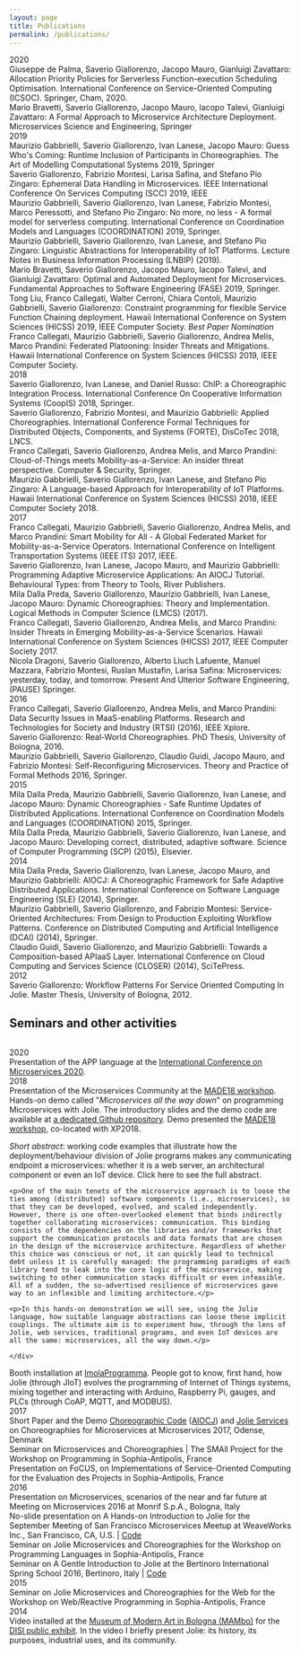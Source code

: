 ```yaml
---
layout: page
title: Publications
permalink: /publications/
---
```


<div class="pub-year">
<span>2020</span>

  <div>
    
  <div>
  <a class="paper" href="icsoc2020"></a>
  Giuseppe de Palma, Saverio Giallorenzo, Jacopo Mauro, Gianluigi Zavattaro: 
  <span>Allocation Priority Policies for Serverless Function-execution Scheduling Optimisation</span>. 
  International Conference on Service-Oriented Computing (ICSOC). Springer, Cham, 2020.
  </div>
    
  <div>
  <a class="paper" href="mse2020"></a>
  <a class="bib" target="_blank" href="https://dblp.uni-trier.de/rec/bibtex/books/sp/20/BravettiGMTZ20"></a>
  Mario Bravetti, Saverio Giallorenzo, Jacopo Mauro, Iacopo Talevi, Gianluigi Zavattaro: 
  <span>A Formal Approach to Microservice Architecture Deployment</span>. 
  Microservices Science and Engineering, Springer
  </div>

</div>
</div>

<div class="pub-year">
<span>2019</span>

  <div>
    
  <div>
  <a class="paper" href="guess-who"></a>
  <a class="bib" target="_blank" href="https://dblp.uni-trier.de/rec/bibtex/conf/birthday/GabbrielliGLM19"></a>
  Maurizio Gabbrielli, Saverio Giallorenzo, Ivan Lanese, Jacopo Mauro: 
  <span>Guess Who's Coming: Runtime Inclusion of Participants in Choreographies</span>. 
  The Art of Modelling Computational Systems 2019, Springer
  </div>

  <div>
  <a class="paper" href="scc2019"></a>
  <a class="bib" target="_blank" href="https://dblp.uni-trier.de/rec/bibtex/conf/IEEEscc/GiallorenzoMSZ19"></a>
  Saverio Giallorenzo, Fabrizio Montesi, Larisa Safina, and Stefano Pio Zingaro: 
  <span>Ephemeral Data Handling in Microservices</span>. 
  IEEE International Conference On Services Computing (SCC) 2019, IEEE
  </div>

  <div>
  <a class="paper" href="coordination2019"></a>
  <a class="bib" target="_blank" href="https://dblp.org/rec/bibtex/conf/coordination/GabbrielliGLMPZ19"></a>
  Maurizio Gabbrielli, Saverio Giallorenzo, Ivan Lanese, Fabrizio Montesi, Marco Peressotti, and Stefano Pio Zingaro: <span>No more, no less - A formal model for serverless computing</span>. International Conference on Coordination Models and Languages (COORDINATION) 2019, Springer.
  </div>

  <div>
    <a class="paper" href="lnbip2019"></a>
    Maurizio Gabbrielli, Saverio Giallorenzo, Ivan Lanese, and Stefano Pio Zingaro: <span>Linguistic Abstractions for Interoperability of IoT Platforms</span>. Lecture Notes in Business Information Processing (LNBIP) (2019).
  </div>


  <div>
  <a class="paper" href="fase2019"></a>
  <a class="bib" target="_blank" href="https://dblp.org/rec/bibtex/conf/fase/BravettiGMTZ19"></a>
  Mario Bravetti, Saverio Giallorenzo, Jacopo Mauro, Iacopo Talevi, and Gianluigi Zavattaro: <span>Optimal and Automated Deployment for Microservices</span>. Fundamental Approaches to Software Engineering (FASE) 2019, Springer.
  </div>

  <div>
  <a class="paper" href="hicss2019_cp"></a>
  <a class="bib" target="_blank" href="https://dblp.org/rec/bibtex/conf/hicss/LiuCCCGG19"></a>
  Tong Liu, Franco Callegati, Walter Cerroni, Chiara Contoli, Maurizio Gabbrielli, Saverio Giallorenzo: <span>Constraint programming for flexible Service Function Chaining deployment</span>. Hawaii International Conference on System Sciences (HICSS) 2019, IEEE Computer Society. <em>Best Paper Nomination</em>
  </div>

  <div>
  <a class="paper" href="hicss2019_sec"></a>
  <a class="bib" target="_blank" href="https://dblp.org/rec/bibtex/conf/hicss/CallegatiGGMP19"></a>
  Franco Callegati, Maurizio Gabbrielli, Saverio Giallorenzo, Andrea Melis, Marco Prandini: <span>Federated Platooning: Insider Threats and Mitigations</span>. Hawaii International Conference on System Sciences (HICSS) 2019, IEEE Computer Society.
  </div>

</div>
</div>


<div class="pub-year">
<span>2018</span>

 <div>

  <div>
  <a class="paper" href="coopis2018"></a>
  <a class="bib" target="_blank" href="https://dblp.org/rec/bibtex/conf/otm/GiallorenzoLR18"></a>
  Saverio Giallorenzo, Ivan Lanese, and Daniel Russo: <span>ChIP: a Choreographic Integration Process</span>. International Conference On Cooperative Information Systems (CoopIS) 2018, Springer.
  </div>

  <div>
  <a class="paper" href="forte2018"></a>
  <a class="bib" target="_blank" href="https://dblp.uni-trier.de/rec/bibtex/conf/forte/GiallorenzoMG18"></a>
  Saverio Giallorenzo, Fabrizio Montesi, and Maurizio Gabbrielli: <span>Applied Choreographies</span>. International Conference Formal Techniques for Distributed Objects, Components, and Systems (FORTE), DisCoTec 2018, LNCS.
  </div>

  <div>
  <a class="paper" href="cs2018"></a>
  <a class="bib" target="_blank" href="https://dblp.uni-trier.de/rec/bibtex/journals/compsec/CallegatiGMP18"></a>
  Franco Callegati, Saverio Giallorenzo, Andrea Melis, and Marco Prandini: <span>Cloud-of-Things meets Mobility-as-a-Service: An insider threat perspective</span>. Computer & Security, Springer.
  </div>

  <div>
  <a class="paper" href="hicss2018"></a>
  <a class="bib" target="_blank" href="https://dblp.uni-trier.de/rec/bibtex/conf/hicss/GabbrielliGLZ18"></a>
  Maurizio Gabbrielli, Saverio Giallorenzo, Ivan Lanese, and Stefano Pio Zingaro: <span>A Language-based Approach for Interoperability of IoT Platforms</span>. Hawaii International Conference on System Sciences (HICSS) 2018, IEEE Computer Society 2018.
  </div>

</div>
</div>

<div class="pub-year">
<span>2017</span>

  <div>
  <a class="paper" href="itsc2017"></a>
  <a class="bib" target="_blank" href="https://dblp.uni-trier.de/rec/bibtex/conf/itsc/CallegatiGGMP17"></a>
  Franco Callegati, Maurizio Gabbrielli, Saverio Giallorenzo, Andrea Melis, and Marco Prandini: <span>Smart Mobility for All - A Global Federated Market for Mobility-as-a-Service Operators</span>. International Conference on Intelligent Transportation Systems (IEEE ITS) 2017, IEEE.</div>

  <div>
  <a class="paper" href="betty2017"></a>
  <a class="bib" target="_blank" href="http://cs.unibo.it/~sgiallor/publications/betty2017/bib.html"></a>
  Saverio Giallorenzo, Ivan Lanese, Jacopo Mauro, and Maurizio Gabbrielli: <span>Programming Adaptive Microservice Applications: An AIOCJ Tutorial</span>. Behavioural Types: from Theory to Tools, River Publishers.</div>

  <div>
  <a class="paper" href="lmcs2017"></a>
  <a class="bib" target="_blank" href="http://dblp.uni-trier.de/rec/bibtex/journals/corr/PredaGGLM16"></a>
  Mila Dalla Preda, Saverio Giallorenzo, Maurizio Gabbrielli, Ivan Lanese, Jacopo Mauro: <span>Dynamic Choreographies: Theory and Implementation</span>. Logical Methods in Computer Science (LMCS) (2017).</div>

  <div>
  <a class="paper" href="hicss2017"></a>
  <a class="bib" target="_blank" href="http://dblp.uni-trier.de/rec/bibtex/conf/hicss/MelisPGC17"></a>
  Franco Callegati, Saverio Giallorenzo, Andrea Melis, and Marco Prandini: <span>Insider Threats in Emerging Mobility-as-a-Service Scenarios</span>. Hawaii International Conference on System Sciences (HICSS) 2017, IEEE Computer Society 2017.</div>

  <div>
  <a class="paper" href="msytt"></a>
  <a class="bib" target="_blank" href="https://dblp.uni-trier.de/rec/bibtex/books/sp/17/DragoniGLMMMS17"></a>
  Nicola Dragoni, Saverio Giallorenzo, Alberto Lluch Lafuente, Manuel Mazzara, Fabrizio Montesi, Ruslan Mustafin, Larisa Safina: <span>Microservices: yesterday, today, and tomorrow</span>. Present And Ulterior Software Engineering, (PAUSE) Springer.</div>

</div>

<div class="pub-year">
<span>2016</span>

  <div>
  <a class="paper" href="rtsi2016"></a>
  <a class="bib" target="_blank" href="http://dblp.uni-trier.de/rec/bibtex/conf/rtsi/CallegatiGMP16"></a>
  Franco Callegati, Saverio Giallorenzo, Andrea Melis, and Marco Prandini: <span>Data Security Issues in MaaS-enabling Platforms</span>. Research and Technologies for Society and Industry (RTSI) (2016), IEEE Xplore.</div>

  <div>
  <a class="paper" href="phdthesis"></a>
  <a class="bib" target="_blank" href="/publications/phdthesis/bib.html"></a>
  Saverio Giallorenzo: <span>Real-World Choreographies</span>. PhD Thesis, University of Bologna, 2016. </div>

  <div>
  <a class="paper" href="self-reconfiguring"></a>
  <a class="bib" target="_blank" href="http://dblp.uni-trier.de/rec/bibtex/conf/birthday/GabbrielliGGMM16"></a>
  Maurizio Gabbrielli, Saverio Giallorenzo, Claudio Guidi, Jacopo Mauro, and Fabrizio Montesi: <span>Self-Reconfiguring Microservices.</span> Theory and Practice of Formal Methods 2016, Springer.
  </div>

</div>

<div class="pub-year">
  <span>2015</span>

  <div>
  <a class="paper" href="dioc"></a>
  <a class="bib" target="_blank" href="http://dblp.uni-trier.de/rec/bibtex/conf/coordination/PredaGGLM15"></a>
  Mila Dalla Preda, Maurizio Gabbrielli, Saverio Giallorenzo, Ivan Lanese, and Jacopo Mauro: <span>Dynamic Choreographies - Safe Runtime Updates of Distributed Applications</span>. International Conference on Coordination Models and Languages (COORDINATION) 2015, Springer.
  </div>

  <div>
  <a class="paper" href="scp2014"></a>
  <a class="bib" target="_blank" href="http://dblp.uni-trier.de/rec/bibtex/journals/scp/PredaGGLM15"></a>
  Mila Dalla Preda, Maurizio Gabbrielli, Saverio Giallorenzo, Ivan Lanese, and Jacopo Mauro: <span>Developing correct, distributed, adaptive software</span>. Science of Computer Programming (SCP) (2015), Elsevier.
  </div>

  </div>

<div class="pub-year"> 
  <span>2014</span>

  <div>
  <a class="paper" href="aiocj"></a>
  <a class="bib" target="_blank" href="http://dblp.uni-trier.de/rec/bibtex/conf/sle/PredaGLMG14"></a>
  Mila Dalla Preda, Saverio Giallorenzo, Ivan Lanese, Jacopo Mauro, and Maurizio Gabbrielli: <span>AIOCJ: A Choreographic Framework for Safe Adaptive Distributed Applications</span>. International Conference on Software Language Engineering (SLE) (2014), Springer.
  </div>

  <div>
  <a class="paper" href="eSOAs"></a>
  <a class="bib" target="_blank" href="http://dblp.uni-trier.de/rec/bibtex/conf/dcai/GabbrielliGM14"></a>
  Maurizio Gabbrielli, Saverio Giallorenzo, and Fabrizio Montesi: <span>Service-Oriented Architectures: From Design to Production Exploiting Workflow Patterns</span>. Conference on Distributed Computing and Artificial Intelligence (DCAI) (2014), Springer.</div>

  <div>
  <a class="paper" href="APIaaS"></a>
  <a class="bib" target="_blank" href="http://dblp.uni-trier.de/rec/bibtex/conf/closer/GuidiGG14"></a>
  Claudio Guidi, Saverio Giallorenzo, and Maurizio Gabbrielli: <span>Towards a Composition-based APIaaS Layer</span>. International Conference on Cloud Computing and Services Science (CLOSER) (2014), SciTePress.</div>

</div>

<div class="pub-year"> 
  <span>2012</span>
  
  <div>
  <a class="paper" href="masterthesis"></a>
  <a class="bib" target="_blank" href="/publications/masterthesis/bib.html"></a>
  Saverio Giallorenzo: <span>Workflow Patterns For Service Oriented Computing In Jolie</span>. Master Thesis, University of Bologna, 2012.</div>

</div>

## Seminars and other activities
<div style="height:1em;"></div>

<div class="pub-year">
<span>2020</span>

  <div>
    <a href="/publications/seminars/MC2020.pdf" class="paper"></a> Presentation of the APP language at the <a href="https://conf-micro.services/2020/">International Conference on Microservices 2020</a>.
  </div>

</div>

<div class="pub-year">
<span>2018</span>

  <div>
    <a href="/publications/seminars/MADE18_MSC.pdf" class="paper"></a> Presentation of the Microservices Community at the <a href="https://sites.google.com/view/made18/">MADE18 workshop</a>.
  </div>

  <div>
  <a class="demo" ></a>
  Hands-on demo called "<em>Microservices all the way down</em>"
  on programming Microservices with Jolie. The introductory <a href="https://github.com/thesave/made18_hands_on" class="paper" ></a> slides and the <a href="https://github.com/thesave/made18_hands_on" class="source"></a>demo code are available at <a href="https://github.com/thesave/made18_hands_on">a dedicated Github repository</a>. Demo presented the <a href="https://sites.google.com/view/made18/">MADE18 workshop</a>, co-located with XP2018. <p><em>Short abstract</em>: working code examples that illustrate how the deployment/behaviour division of Jolie programs makes any communicating endpoint a microservices: whether it is a web server, an architectural component or even an IoT device.<span data-target="#MADE18abstract" onclick="toggleTriangle( $( this ) );" ><span class="glyphicon glyphicon-triangle-right"></span>
  Click here to see the full abstract.
  </span></p>

<div class="panel panel-default collapse" id="MADE18abstract">
  <div class="panel-body small">

    <p>One of the main tenets of the microservice approach is to loose the ties among (distributed) software components (i.e., microservices), so that they can be developed, evolved, and scaled independently. However, there is one often-overlooked element that binds indirectly together collaborating microservices: communication. This binding consists of the dependencies on the libraries and/or frameworks that support the communication protocols and data formats that are chosen in the design of the microservice architecture. Regardless of whether this choice was conscious or not, it can quickly lead to technical debt unless it is carefully managed: the programming paradigms of each library tend to leak into the core logic of the microservice, making switching to other communication stacks difficult or even infeasible. All of a sudden, the so-advertised resilience of microservices gave way to an inflexible and limiting architecture.</p>

    <p>In this hands-on demonstration we will see, using the Jolie language, how suitable language abstractions can loose these implicit couplings. The ultimate aim is to experiment how, through the lens of Jolie, web services, traditional programs, and even IoT devices are all the same: microservices, all the way down.</p>

    </div>
  </div>
</div>


  <div>
    <a class="demo" ></a>
    Booth installation at <a href="https://twitter.com/hashtag/imolaProgramma?src=hash">ImolaProgramma</a>. People got to know, first hand, how Jolie (through JIoT) evolves the programming of Internet of Things systems, mixing together and interacting with Arduino, Raspberry Pi, gauges, and PLCs (through CoAP, MQTT, and MODBUS).
  </div>

</div>

<div class="pub-year">
<span>2017</span>

  <div>
  <a class="paper" href="seminars/MS2017.pdf"></a>
  Short Paper and the Demo <a href="seminars/MS2017.ioc"><span class="source"></span>Choreographic Code</a>  (<a href="http://www.cs.unibo.it/projects/jolie/aiocj.html">AIOCJ</a>) and <a href="seminars/MS2017_services.zip"><span class="source"></span>Jolie Services</a> on <span>Choreographies for Microservices</span> at Microservices 2017, Odense, Denmark
  </div>

  <div>
  <a class="paper" href="seminars/Eval_Inria_2017_Long.pdf"></a>
  Seminar on <span>Microservices and Choreographies | The SMAll Project</span> for the Workshop on Programming in Sophia-Antipolis, France
  </div>

  <div>
  <a class="paper" href="seminars/Eval_Inria_2017_Short.pdf"></a> 
  Presentation on <span>FoCUS, on Implementations of Service-Oriented Computing</span> for the Evaluation des Projects in Sophia-Antipolis, France  
  </div>

</div>

<div class="pub-year">
<span>2016</span>

  <div>
  <a class="paper" href="seminars/MoM2016.pdf"></a>
  Presentation on <span> Microservices, scenarios of the near and far future</span> at Meeting on Microservices 2016 at Monrif S.p.A., Bologna, Italy
  </div>

  <div>
  <a class="paper" href="seminars/SF2016.pdf"></a> 
  No-slide presentation on <span> A Hands-on Introduction to Jolie</span> for the September Meeting of San Francisco Microservices Meetup at WeaveWorks Inc., San Francisco, CA, U.S. | 
  <a href="seminars/SF2016.zip"><span class="source"></span>Code</a>
  </div>

  <div>
  <a class="paper" href="seminars/Workshop_Sophia_2016.pdf"></a>
  Seminar on <span>Jolie Microservices and Choreographies</span> for the Workshop on Programming Languages in Sophia-Antipolis, France 
  </div>

  <div>
  <a class="paper" href="seminars/BISS2016.pdf"></a>
  Seminar on <span>A Gentle Introduction to Jolie</span> at the Bertinoro International Spring School 2016, Bertinoro, Italy | <a href="seminars/BISS2016.zip"><span class="source"></span>Code</a>
  </div>

</div>

<div class="pub-year">
<span>2015</span>

  <div>
  <a class="paper" href="seminars/Workshop_Sophia_2015.pdf"></a>
  Seminar on <span>Jolie Microservices and Choreographies for the Web</span> for the Workshop on Web/Reactive Programming in Sophia-Antipolis, France
  </div>

</div>

<div class="pub-year">
<span>2014</span>

  <div>
  <a class="video" href="MAMbo"></a>
  Video installed at the <a href="http://www.mambo-bologna.org/en/">Museum of Modern Art in Bologna (MAMbo)</a> for the
  <a href="http://www.mambo-bologna.org/eventi/evento-1350/">DISI public exhibit</a>. In the video I briefly present Jolie: its history, its purposes, industrial uses, and its community.
  </div>

</div>